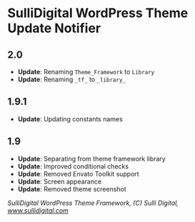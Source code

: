 # SulliDigital WordPress Theme Update Notifier

## 2.0

* **Update**: Renaming `Theme_Framework` to `Library`
* **Update**: Renaming `_tf_` to `_library_`


## 1.9.1

* **Update**: Updating constants names


## 1.9

* **Update**: Separating from theme framework library
* **Update**: Improved conditional checks
* **Update**: Removed Envato Toolkit support
* **Update**: Screen appearance
* **Update**: Removed theme screenshot


*SulliDigital WordPress Theme Framework, (C) Sulli Digital, www.sullidigital.com*
